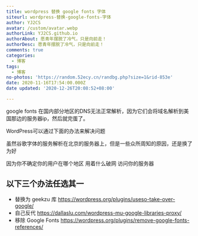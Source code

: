 ```yaml
---
title: wordpress 替换 google fonts 字体
siteurl: wordpress-替换-google-fonts-字体
author: YJ2CS
avatar: /custom/avatar.webp
authorLink: YJ2CS.github.io
authorAbout: 愿青年摆脱了冷气，只是向前走！
authorDesc: 愿青年摆脱了冷气，只是向前走！
comments: true
categories:
  - 博客
tags:
  - 博客
no-photos: 'https://random.52ecy.cn/randbg.php?size=1&rid-853e'
date: 2020-11-16T17:54:00.000Z
date updated: '2020-12-26T20:08:52+08:00'

---
```


google fonts 在国内部分地区的DNS无法正常解析，因为它们会将域名解析到美国那边的服务器ip，然后就完蛋了。

WordPress可以通过下面的办法来解决问题

虽然谷歌字体的服务解析在北京的服务器上，但是一些众所周知的原因，还是换了为好

因为你不确定你的用户在哪个地区 用着什么破网 访问你的服务器

## 以下三个办法任选其一

- 替换为 geekzu 库 <https://wordpress.org/plugins/useso-take-over-google/>
- 自己反代 <https://dallaslu.com/wordpress-mu-google-libraries-proxy/>
- 移除 Google Fonts <https://wordpress.org/plugins/remove-google-fonts-references/>
